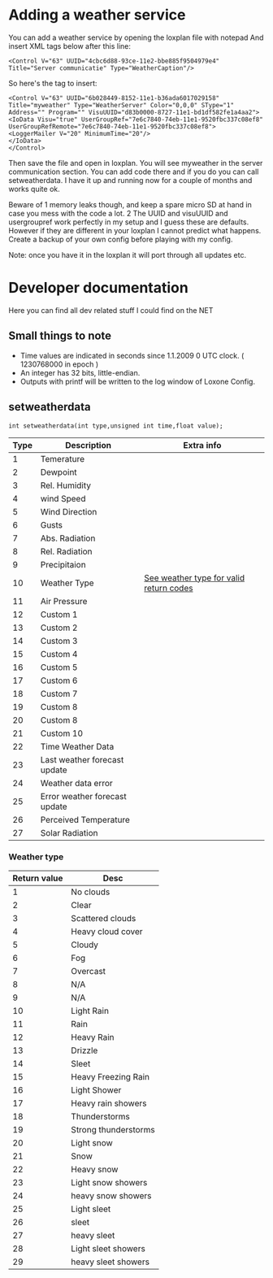 # Adding a weather service

You can add a weather service by opening the loxplan file with notepad
And insert XML tags below after this line:

    <Control V="63" UUID="4cbc6d88-93ce-11e2-bbe885f9504979e4" Title="Server communicatie" Type="WeatherCaption"/>

So here's the tag to insert:

    <Control V="63" UUID="6b028449-8152-11e1-b36ada6017029158" Title="myweather" Type="WeatherServer" Color="0,0,0" SType="1" Address="" Program="" VisuUUID="d83b0000-8727-11e1-bd1df582fe1a4aa2">
    <IoData Visu="true" UserGroupRef="7e6c7840-74eb-11e1-9520fbc337c08ef8" UserGroupRefRemote="7e6c7840-74eb-11e1-9520fbc337c08ef8">
    <LoggerMailer V="20" MinimumTime="20"/>
    </IoData>
    </Control>

Then save the file and open in loxplan. You will see myweather in the server communication section.
You can add code there and if you do you can call setweatherdata.
I have it up and running now for a couple of months and works quite ok.

Beware of
  1 memory leaks though, and keep a spare micro SD at hand in case you mess with the code a lot.
  2 The UUID and visuUUID and usergroupref work perfectly in my setup and I guess these are defaults. However if they are different in your loxplan I cannot predict what happens. Create a backup of your own config before playing with my config.

Note: once you have it in the loxplan it will port through all updates etc.

# Developer documentation #

Here you can find all dev related stuff I could find on the NET

## Small things to note ##

  * Time values are indicated in seconds since 1.1.2009 0 UTC clock. ( 1230768000 in epoch )
  * An integer has 32 bits, little-endian.
  * Outputs with printf will be written to the log window of Loxone Config.

## setweatherdata ##

    int setweatherdata(int type,unsigned int time,float value);



Type |Description                    | Extra info
-----|-------------------------------|---------
1    | Temerature                    |
2    | Dewpoint                      |
3    | Rel. Humidity                 |
4    | wind Speed                    |
5    | Wind Direction                |
6    | Gusts                         |
7    | Abs. Radiation                |
8    | Rel. Radiation                |
9    | Precipitaion                  |
10   | Weather Type                  |[See weather type for valid return codes](.#weather-type)
11   | Air Pressure                  |
12   | Custom 1                      |
13   | Custom 2                      |
14   | Custom 3                      |
15   | Custom 4                      |
16   | Custom 5                      |
17   | Custom 6                      |
18   | Custom 7                      |
19   | Custom 8                      |
20   | Custom 8                      |
21   | Custom 10                     |
22   | Time Weather Data             |
23   | Last weather forecast update  |
24   | Weather data error            |
25   | Error weather forecast update |
26   | Perceived Temperature         |
27   | Solar Radiation               |

### Weather type ##

Return value | Desc
-------------|-------------------
1            | No clouds
2            | Clear
3            | Scattered clouds
4            | Heavy cloud cover
5            | Cloudy
6            | Fog
7            | Overcast
8            | N/A
9            | N/A
10           | Light Rain
11           | Rain
12           | Heavy Rain
13           | Drizzle
14           | Sleet
15           | Heavy Freezing Rain
16           | Light Shower
17           | Heavy rain showers
18           | Thunderstorms
19           | Strong thunderstorms
20           | Light snow
21           | Snow
22           | Heavy snow
23           | Light snow showers
24           | heavy snow showers
25           | Light sleet
26           | sleet
27           |  heavy sleet
28           | Light sleet showers
29           | heavy sleet showers

